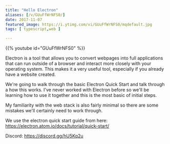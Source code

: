 ```yaml
---
title: "Hello Electron"
aliases: [/v/GUuFfWrNFS0/]
date: 2017-11-07
featured_image: https://i.ytimg.com/vi/GUuFfWrNFS0/mqdefault.jpg
tags: [ typescript,web ]

---
```


{{% youtube id="GUuFfWrNFS0" %}}

Electron is a tool that allows you to convert webpages into full applications that can run outside of a browser and interact more closely with your operating system. This makes it a very useful tool, especially if you already have a website created.

We're going to walk through the basic Electron Quick Start and talk through a how this works. I've never worked with Electron before so we'll be learning how to use it together and this is the most basic of initial steps.

My familiarity with the web stack is also fairly minimal so there are some mistakes we'll certainly need to work through.

We use the electron quick start guide from here: https://electron.atom.io/docs/tutorial/quick-start/

Discord: https://discord.gg/hU5Kq2u